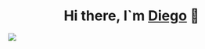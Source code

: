 <div align=center>
  <h1>Hi there, I`m <a href="https://www.linkedin.com/in/diego-mateos-60595922b/">Diego</a> 👋</h1>
</div>
<img src="https://cdn.leonardo.ai/users/cc570501-eb63-475e-b66e-aa2ca07ca276/generations/a78982b8-95b3-4e0d-b91d-d5af707aecd1/Leonardo_Diffusion_XL_ultra_detailed_ilustration_of_Data_Scien_1.jpg">



<!--
**DiegooMg/DiegooMg** is a ✨ _special_ ✨ repository because its `README.md` (this file) appears on your GitHub profile.

Here are some ideas to get you started:

- 🔭 I’m currently working on ...
- 🌱 I’m currently learning ...
- 👯 I’m looking to collaborate on ...
- 🤔 I’m looking for help with ...
- 💬 Ask me about ...
- 📫 How to reach me: ...
- 😄 Pronouns: ...
- ⚡ Fun fact: ...
-->
